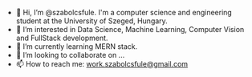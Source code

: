 - 👋 Hi, I’m @szabolcsfule. I'm a computer science and engineering student at the University of Szeged, Hungary. 
- 👀 I’m interested in Data Science, Machine Learning, Computer Vision and FullStack development.
- 🌱 I’m currently learning MERN stack.
- 💞️ I’m looking to collaborate on ...
- 📫 How to reach me: work.szabolcsfule@gmail.com

<!---
szabolcsfule/szabolcsfule is a ✨ special ✨ repository because its `README.md` (this file) appears on your GitHub profile.
You can click the Preview link to take a look at your changes.
--->
